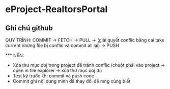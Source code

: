 # eProject-RealtorsPortal 
## Ghi chú github

QUY TRÌNH: COMMIT -> FETCH -> PULL -> (giải quyết conflic bằng cái take current những file bị conflic và commit all lại) -> PUSH

*** NÊN: 
+ Xóa thư mục obj trong project để tránh conflic (chuột phải vào project -> open in file explorer -> xóa thư mục obj đi)
+ Test kỹ trước khi commit và push code
+ Commit ghi nội dung mình đã thay đổi để mng cùng biết
